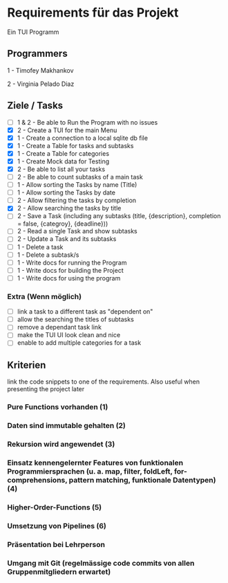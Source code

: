 # Requirements für das Projekt

Ein TUI Programm

## Programmers

1 - Timofey Makhankov

2 - Virginia Pelado Diaz

## Ziele / Tasks

- [ ] 1 & 2 - Be able to Run the Program with no issues
- [X] 2 - Create a TUI for the main Menu
- [X] 1 - Create a connection to a local sqlite db file
- [X] 1 - Create a Table for tasks and subtasks
- [X] 1 - Create a Table for categories
- [X] 1 - Create Mock data for Testing
- [X] 2 - Be able to list all your tasks
- [ ] 2 - Be able to count subtasks of a main task 
- [ ] 1 - Allow sorting the Tasks by name (Title)
- [ ] 1 - Allow sorting the Tasks by date
- [ ] 2 - Allow filtering the tasks by completion
- [X] 2 - Allow searching the tasks by title
- [ ] 2 - Save a Task (including any subtasks (title, {description}, completion = false, {categroy}, {deadline}))
- [ ] 2 - Read a single Task and show subtasks
- [ ] 2 - Update a Task and its subtasks
- [ ] 1 - Delete a task
- [ ] 1 - Delete a subtask/s
- [ ] 1 - Write docs for running the Program
- [ ] 1 - Write docs for building the Project
- [ ] 1 - Write docs for using the program

### Extra (Wenn möglich)

- [ ] link a task to a different task as "dependent on"
- [ ] allow the searching the titles of subtasks
- [ ] remove a dependant task link
- [ ] make the TUI UI look clean and nice
- [ ] enable to add multiple categories for a task

## Kriterien

link the code snippets to one of the requirements. Also useful when presenting the project later

### Pure Functions vorhanden (1)

### Daten sind immutable gehalten (2)

### Rekursion wird angewendet (3)

### Einsatz kennengelernter Features von funktionalen Programmiersprachen (u. a. map, filter, foldLeft, for-comprehensions, pattern matching, funktionale Datentypen) (4)

### Higher-Order-Functions (5)

### Umsetzung von Pipelines (6)

### Präsentation bei Lehrperson

### Umgang mit Git (regelmässige code commits von allen Gruppenmitgliedern erwartet)

